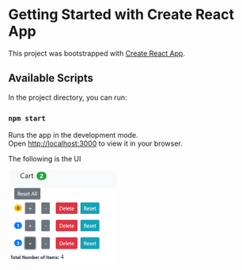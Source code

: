 # Getting Started with Create React App

This project was bootstrapped with [Create React App](https://github.com/facebook/create-react-app).

## Available Scripts

In the project directory, you can run:

### `npm start`

Runs the app in the development mode.\
Open [http://localhost:3000](http://localhost:3000) to view it in your browser.

The following is the UI

<img width="219" alt="react_snip" src="https://github.com/AlokRanjanSwain/react-demo/blob/master/react_snip.PNG">





